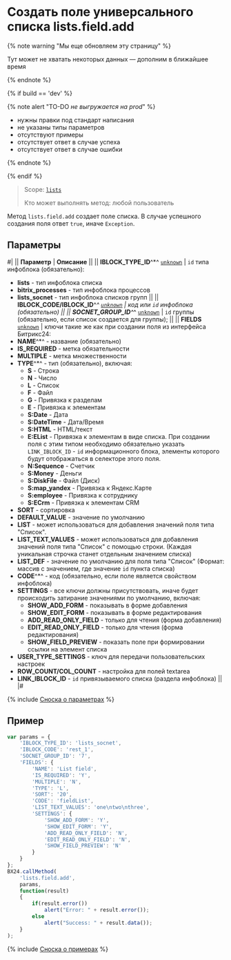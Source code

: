# Создать поле универсального списка lists.field.add

{% note warning "Мы еще обновляем эту страницу" %}

Тут может не хватать некоторых данных — дополним в ближайшее время

{% endnote %}

{% if build == 'dev' %}

{% note alert "TO-DO _не выгружается на prod_" %}

- нужны правки под стандарт написания
- не указаны типы параметров
- отсутствуют примеры
- отсутствует ответ в случае успеха
- отсутствует ответ в случае ошибки

{% endnote %}

{% endif %}

> Scope: [`lists`](../../scopes/permissions.md)
>
> Кто может выполнять метод: любой пользователь

Метод `lists.field.add` создает поле списка. В случае успешного создания поля ответ `true`, иначе `Exception`.

## Параметры

#|
|| **Параметр** | **Описание** ||
|| **IBLOCK_TYPE_ID**^*^
[`unknown`](../../data-types.md) | `id` типа инфоблока (обязательно):
- **lists** - тип инфоблока списка
- **bitrix_processes** - тип инфоблока процессов
- **lists_socnet** - тип инфоблока списков групп ||
|| **IBLOCK_CODE/IBLOCK_ID**^*^
[`unknown`](../../data-types.md) | код или `id` инфоблока (обязательно) ||
|| **SOCNET_GROUP_ID**^*^
[`unknown`](../../data-types.md) | `id` группы (обязательно, если список создается для группы); ||
|| **FIELDS**
[`unknown`](../../data-types.md) | ключи такие же как при создании поля из интерфейса Битрикс24:
- **NAME**^*^ - название (обязательно)
- **IS_REQUIRED** - метка обязательности
- **MULTIPLE** - метка множественности
- **TYPE**^*^ - тип (обязательно), включая:
    - **S** - Строка
    - **N** - Число
    - **L** - Список
    - **F** - Файл
    - **G** - Привязка к разделам
    - **E** - Привязка к элементам
    - **S:Date** - Дата
    - **S:DateTime** - Дата/Время
    - **S:HTML** - HTML/текст
    - **E:EList** - Привязка к элементам в виде списка. При создании поля с этим типом необходимо обязательно указать `LINK_IBLOCK_ID` - `id` информационного блока, элементы которого будут отображаться в селекторе этого поля.
    - **N:Sequence** - Счетчик
    - **S:Money** - Деньги
    - **S:DiskFile** - Файл (Диск)
    - **S:map_yandex** - Привязка к Яндекс.Карте
    - **S:employee** - Привязка к сотруднику
    - **S:ECrm** - Привязка к элементам CRM
- **SORT** - сортировка
- **DEFAULT_VALUE** - значение по умолчанию
- **LIST** - может использоваться для добавления значений поля типа "Список".
- **LIST_TEXT_VALUES** - может использоваться для добавления значений поля типа "Список" с помощью строки. (Каждая уникальная строчка станет отдельным значением списка)
- **LIST_DEF** - значение по умолчанию для поля типа "Список" (Формат: массив с значением, где значение `id` пункта списка)
- **CODE**^*^ - код (обязательно, если поле является свойством инфоблока)
- **SETTINGS** - все ключи должны присутствовать, иначе будет происходить затирание значениями по умолчанию, включая:
    - **SHOW_ADD_FORM** - показывать в форме добавления
    - **SHOW_EDIT_FORM** - показывать в форме редактирования
    - **ADD_READ_ONLY_FIELD** - только для чтения (форма добавления)
    - **EDIT_READ_ONLY_FIELD** - только для чтения (форма редактирования)
    - **SHOW_FIELD_PREVIEW** - показать поле при формировании ссылки на элемент списка
- **USER_TYPE_SETTINGS** - ключ для передачи пользовательских настроек
- **ROW_COUNT/COL_COUNT** - настройка для полей textarea
- **LINK_IBLOCK_ID** - `id` привязываемого списка (раздела инфоблока) ||
|#

{% include [Сноска о параметрах](../../../_includes/required.md) %}

## Пример

```javascript
var params = {
    'IBLOCK_TYPE_ID': 'lists_socnet',
    'IBLOCK_CODE': 'rest_1',
    'SOCNET_GROUP_ID': '7',
    'FIELDS': {
        'NAME': 'List field',
        'IS_REQUIRED': 'Y',
        'MULTIPLE': 'N',
        'TYPE': 'L',
        'SORT': '20',
        'CODE': 'fieldList',
        'LIST_TEXT_VALUES': 'one\ntwo\nthree',
        'SETTINGS': {
            'SHOW_ADD_FORM': 'Y',
            'SHOW_EDIT_FORM': 'Y',
            'ADD_READ_ONLY_FIELD': 'N',
            'EDIT_READ_ONLY_FIELD': 'N',
            'SHOW_FIELD_PREVIEW': 'N'
        }
    }
};
BX24.callMethod(
    'lists.field.add',
    params,
    function(result)
    {
        if(result.error())
            alert("Error: " + result.error());
        else
            alert("Success: " + result.data());
    }
);
```

{% include [Сноска о примерах](../../../_includes/examples.md) %}